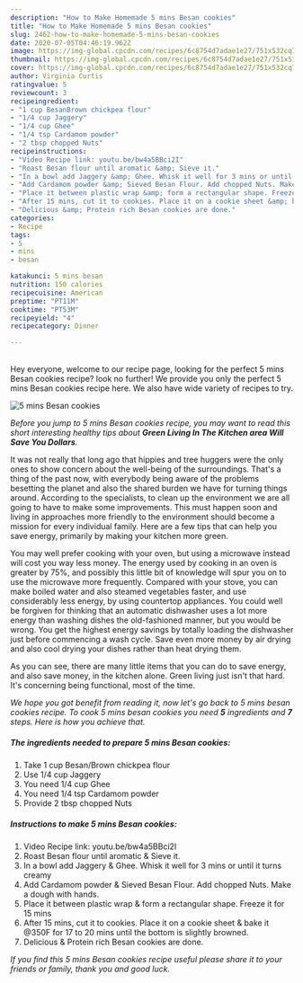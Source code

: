 ```yaml
---
description: "How to Make Homemade 5 mins Besan cookies"
title: "How to Make Homemade 5 mins Besan cookies"
slug: 2462-how-to-make-homemade-5-mins-besan-cookies
date: 2020-07-05T04:46:19.962Z
image: https://img-global.cpcdn.com/recipes/6c8754d7adae1e27/751x532cq70/5-mins-besan-cookies-recipe-main-photo.jpg
thumbnail: https://img-global.cpcdn.com/recipes/6c8754d7adae1e27/751x532cq70/5-mins-besan-cookies-recipe-main-photo.jpg
cover: https://img-global.cpcdn.com/recipes/6c8754d7adae1e27/751x532cq70/5-mins-besan-cookies-recipe-main-photo.jpg
author: Virginia Curtis
ratingvalue: 5
reviewcount: 3
recipeingredient:
- "1 cup BesanBrown chickpea flour"
- "1/4 cup Jaggery"
- "1/4 cup Ghee"
- "1/4 tsp Cardamom powder"
- "2 tbsp chopped Nuts"
recipeinstructions:
- "Video Recipe link: youtu.be/bw4a5BBci2I"
- "Roast Besan flour until aromatic &amp; Sieve it."
- "In a bowl add Jaggery &amp; Ghee. Whisk it well for 3 mins or until it turns creamy"
- "Add Cardamom powder &amp; Sieved Besan Flour. Add chopped Nuts. Make a dough with hands."
- "Place it between plastic wrap &amp; form a rectangular shape. Freeze it for 15 mins"
- "After 15 mins, cut it to cookies. Place it on a cookie sheet &amp; bake it @350F for 17 to 20 mins until the bottom is slightly browned."
- "Delicious &amp; Protein rich Besan cookies are done."
categories:
- Recipe
tags:
- 5
- mins
- besan

katakunci: 5 mins besan 
nutrition: 150 calories
recipecuisine: American
preptime: "PT11M"
cooktime: "PT53M"
recipeyield: "4"
recipecategory: Dinner

---
```

<br>
Hey everyone, welcome to our recipe page, looking for the perfect 5 mins Besan cookies recipe? look no further! We provide you only the perfect 5 mins Besan cookies recipe here. We also have wide variety of recipes to try.
<br>


![5 mins Besan cookies](https://img-global.cpcdn.com/recipes/6c8754d7adae1e27/751x532cq70/5-mins-besan-cookies-recipe-main-photo.jpg)

<i>Before you jump to 5 mins Besan cookies recipe, you may want to read this short interesting healthy tips about 
<strong>Green Living In The Kitchen area Will Save You Dollars</strong>.</i>
</br>

It was not really that long ago that hippies and tree huggers were the only ones to show concern about the well-being of the surroundings. That's a thing of the past now, with everybody being aware of the problems besetting the planet and also the shared burden we have for turning things around. According to the specialists, to clean up the environment we are all going to have to make some improvements. This must happen soon and living in approaches more friendly to the environment should become a mission for every individual family. Here are a few tips that can help you save energy, primarily by making your kitchen more green.

You may well prefer cooking with your oven, but using a microwave instead will cost you way less money. The energy used by cooking in an oven is greater by 75%, and possibly this little bit of knowledge will spur you on to use the microwave more frequently. Compared with your stove, you can make boiled water and also steamed vegetables faster, and use considerably less energy, by using countertop appliances. You could well be forgiven for thinking that an automatic dishwasher uses a lot more energy than washing dishes the old-fashioned manner, but you would be wrong. You get the highest energy savings by totally loading the dishwasher just before commencing a wash cycle. Save even more money by air drying and also cool drying your dishes rather than heat drying them.

As you can see, there are many little items that you can do to save energy, and also save money, in the kitchen alone. Green living just isn't that hard. It's concerning being functional, most of the time.


<i>We hope you got benefit from reading it, now let's go back to 5 mins besan cookies recipe. To cook 5 mins besan cookies you need <strong>5</strong> ingredients and <strong>7</strong> steps. Here is how you achieve that.
</i>

##### The ingredients needed to prepare 5 mins Besan cookies:

1. Take 1 cup Besan/Brown chickpea flour
1. Use 1/4 cup Jaggery
1. You need 1/4 cup Ghee
1. You need 1/4 tsp Cardamom powder
1. Provide 2 tbsp chopped Nuts


##### Instructions to make 5 mins Besan cookies:

1. Video Recipe link: youtu.be/bw4a5BBci2I
1. Roast Besan flour until aromatic &amp; Sieve it.
1. In a bowl add Jaggery &amp; Ghee. Whisk it well for 3 mins or until it turns creamy
1. Add Cardamom powder &amp; Sieved Besan Flour. Add chopped Nuts. Make a dough with hands.
1. Place it between plastic wrap &amp; form a rectangular shape. Freeze it for 15 mins
1. After 15 mins, cut it to cookies. Place it on a cookie sheet &amp; bake it @350F for 17 to 20 mins until the bottom is slightly browned.
1. Delicious &amp; Protein rich Besan cookies are done.


<i>If you find this 5 mins Besan cookies recipe useful please share it to your friends or family, thank you and good luck.</i>
